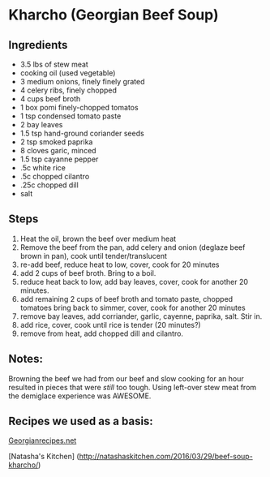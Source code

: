 # Kharcho (Georgian Beef Soup)

## Ingredients
* 3.5 lbs of stew meat
* cooking oil (used vegetable)
* 3 medium onions, finely finely grated
* 4 celery ribs, finely chopped
* 4 cups beef broth
* 1 box pomi finely-chopped tomatos
* 1 tsp condensed tomato paste
* 2 bay leaves
* 1.5 tsp hand-ground coriander seeds
* 2 tsp smoked paprika
* 8 cloves garic, minced
* 1.5 tsp cayanne pepper
* .5c white rice
* .5c chopped cilantro
* .25c chopped dill
* salt

## Steps
1. Heat the oil, brown the beef over medium heat
2. Remove the beef from the pan, add celery and onion (deglaze beef brown in pan), cook until tender/translucent
3. re-add beef, reduce heat to low, cover, cook for 20 minutes
4. add 2 cups of beef broth. Bring to a boil.
5. reduce heat back to low, add bay leaves, cover, cook for another 20 minutes.
6. add remaining 2 cups of beef broth and tomato paste, chopped tomatoes bring back to simmer, cover, cook for another 20 minutes
7. remove bay leaves, add corriander, garlic, cayenne, paprika, salt. Stir in.
8. add rice, cover, cook until rice is tender (20 minutes?)
9. remove from heat, add chopped dill and cilantro.

## Notes:
Browning the beef we had from our beef and slow cooking for an hour resulted in pieces that were *still* too tough. Using left-over stew meat from the demiglace experience was AWESOME.

## Recipes we used as a basis:
[Georgianrecipes.net](https://georgianrecipes.net/2014/06/06/beef-kharsho/)

[Natasha's Kitchen] (http://natashaskitchen.com/2016/03/29/beef-soup-kharcho/)
